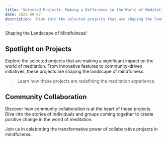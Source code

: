 ```yaml
---
title: 'Selected Projects: Making a Difference in the World of Meditation'
date: 2023-09-07
description: 'Dive into the selected projects that are shaping the landscape of meditation and mindfulness.'
---
```


Shaping the Landscape of Mindfulness!

## Spotlight on Projects

Explore the selected projects that are making a significant impact on the world of meditation. From innovative features to community-driven initiatives, these projects are shaping the landscape of mindfulness.

> Learn how these projects are redefining the meditation experience.

## Community Collaboration

Discover how community collaboration is at the heart of these projects. Dive into the stories of individuals and groups coming together to create positive change in the world of meditation.

Join us in celebrating the transformative power of collaborative projects in mindfulness.
